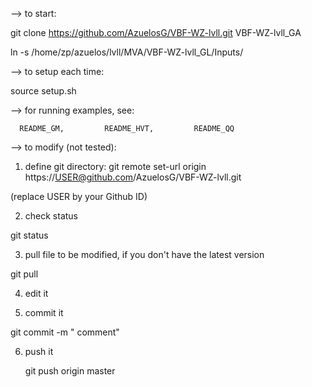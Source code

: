 
--> to start:

git clone https://github.com/AzuelosG/VBF-WZ-lvll.git VBF-WZ-lvll_GA

ln -s /home/zp/azuelos/lvll/MVA/VBF-WZ-lvll_GL/Inputs/

--> to setup each time:

source setup.sh


--> for running examples, see:
  
      README_GM,         README_HVT,         README_QQ   

--> to modify  (not tested):

1) define git directory:  git remote set-url origin https://USER@github.com/AzuelosG/VBF-WZ-lvll.git

  (replace USER by your Github ID)

2) check status

  git status

3) pull file to be modified, if you don't have the latest version

  git pull  <filename>

4) edit it

5) commit it

  git commit <filename> -m " comment"

6) push it

   git push origin master  

